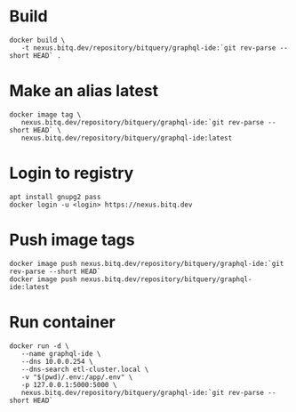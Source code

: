 # Build

```
docker build \
   -t nexus.bitq.dev/repository/bitquery/graphql-ide:`git rev-parse --short HEAD` .
```

# Make an alias latest
```
docker image tag \
   nexus.bitq.dev/repository/bitquery/graphql-ide:`git rev-parse --short HEAD` \
   nexus.bitq.dev/repository/bitquery/graphql-ide:latest
```

# Login to registry

```
apt install gnupg2 pass
docker login -u <login> https://nexus.bitq.dev
```

# Push image tags

```
docker image push nexus.bitq.dev/repository/bitquery/graphql-ide:`git rev-parse --short HEAD`
docker image push nexus.bitq.dev/repository/bitquery/graphql-ide:latest
```

# Run container

```
docker run -d \
   --name graphql-ide \
   --dns 10.0.0.254 \
   --dns-search etl-cluster.local \
   -v "$(pwd)/.env:/app/.env" \
   -p 127.0.0.1:5000:5000 \
   nexus.bitq.dev/repository/bitquery/graphql-ide:`git rev-parse --short HEAD`
```


